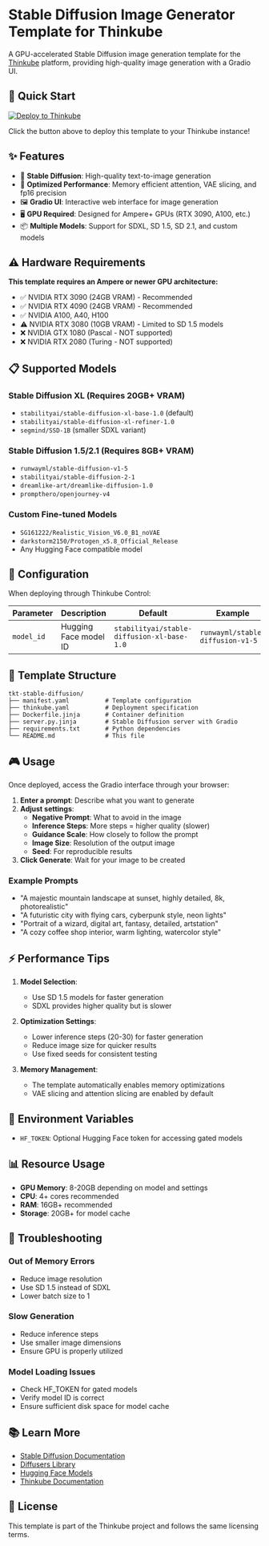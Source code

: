 # Stable Diffusion Image Generator Template for Thinkube

A GPU-accelerated Stable Diffusion image generation template for the [Thinkube](https://github.com/thinkube/thinkube) platform, providing high-quality image generation with a Gradio UI.

## 🚀 Quick Start

[![Deploy to Thinkube](https://img.shields.io/badge/Deploy%20to-Thinkube-blue?style=for-the-badge&logo=kubernetes)](https://thinkube.github.io/tkt-stable-diffusion/deploy.html)

Click the button above to deploy this template to your Thinkube instance!

## ✨ Features

- 🎨 **Stable Diffusion**: High-quality text-to-image generation
- 🚀 **Optimized Performance**: Memory efficient attention, VAE slicing, and fp16 precision
- 🖼️ **Gradio UI**: Interactive web interface for image generation
- 🖥️ **GPU Required**: Designed for Ampere+ GPUs (RTX 3090, A100, etc.)
- 📦 **Multiple Models**: Support for SDXL, SD 1.5, SD 2.1, and custom models

## ⚠️ Hardware Requirements

**This template requires an Ampere or newer GPU architecture:**
- ✅ NVIDIA RTX 3090 (24GB VRAM) - Recommended
- ✅ NVIDIA RTX 4090 (24GB VRAM) - Recommended
- ✅ NVIDIA A100, A40, H100
- ⚠️ NVIDIA RTX 3080 (10GB VRAM) - Limited to SD 1.5 models
- ❌ NVIDIA GTX 1080 (Pascal - NOT supported)
- ❌ NVIDIA RTX 2080 (Turing - NOT supported)

## 📋 Supported Models

### Stable Diffusion XL (Requires 20GB+ VRAM)
- `stabilityai/stable-diffusion-xl-base-1.0` (default)
- `stabilityai/stable-diffusion-xl-refiner-1.0`
- `segmind/SSD-1B` (smaller SDXL variant)

### Stable Diffusion 1.5/2.1 (Requires 8GB+ VRAM)
- `runwayml/stable-diffusion-v1-5`
- `stabilityai/stable-diffusion-2-1`
- `dreamlike-art/dreamlike-diffusion-1.0`
- `prompthero/openjourney-v4`

### Custom Fine-tuned Models
- `SG161222/Realistic_Vision_V6.0_B1_noVAE`
- `darkstorm2150/Protogen_x5.8_Official_Release`
- Any Hugging Face compatible model

## 🔧 Configuration

When deploying through Thinkube Control:

| Parameter | Description | Default | Example |
|-----------|-------------|---------|---------|
| `model_id` | Hugging Face model ID | `stabilityai/stable-diffusion-xl-base-1.0` | `runwayml/stable-diffusion-v1-5` |

## 📁 Template Structure

```
tkt-stable-diffusion/
├── manifest.yaml          # Template configuration
├── thinkube.yaml          # Deployment specification
├── Dockerfile.jinja       # Container definition
├── server.py.jinja        # Stable Diffusion server with Gradio
├── requirements.txt       # Python dependencies
└── README.md              # This file
```

## 🎮 Usage

Once deployed, access the Gradio interface through your browser:

1. **Enter a prompt**: Describe what you want to generate
2. **Adjust settings**:
   - **Negative Prompt**: What to avoid in the image
   - **Inference Steps**: More steps = higher quality (slower)
   - **Guidance Scale**: How closely to follow the prompt
   - **Image Size**: Resolution of the output image
   - **Seed**: For reproducible results
3. **Click Generate**: Wait for your image to be created

### Example Prompts

- "A majestic mountain landscape at sunset, highly detailed, 8k, photorealistic"
- "A futuristic city with flying cars, cyberpunk style, neon lights"
- "Portrait of a wizard, digital art, fantasy, detailed, artstation"
- "A cozy coffee shop interior, warm lighting, watercolor style"

## ⚡ Performance Tips

1. **Model Selection**:
   - Use SD 1.5 models for faster generation
   - SDXL provides higher quality but is slower

2. **Optimization Settings**:
   - Lower inference steps (20-30) for faster generation
   - Reduce image size for quicker results
   - Use fixed seeds for consistent testing

3. **Memory Management**:
   - The template automatically enables memory optimizations
   - VAE slicing and attention slicing are enabled by default

## 🔑 Environment Variables

- `HF_TOKEN`: Optional Hugging Face token for accessing gated models

## 📊 Resource Usage

- **GPU Memory**: 8-20GB depending on model and settings
- **CPU**: 4+ cores recommended
- **RAM**: 16GB+ recommended
- **Storage**: 20GB+ for model cache

## 🐛 Troubleshooting

### Out of Memory Errors
- Reduce image resolution
- Use SD 1.5 instead of SDXL
- Lower batch size to 1

### Slow Generation
- Reduce inference steps
- Use smaller image dimensions
- Ensure GPU is properly utilized

### Model Loading Issues
- Check HF_TOKEN for gated models
- Verify model ID is correct
- Ensure sufficient disk space for model cache

## 📚 Learn More

- [Stable Diffusion Documentation](https://huggingface.co/docs/diffusers/using-diffusers/sdxl)
- [Diffusers Library](https://github.com/huggingface/diffusers)
- [Hugging Face Models](https://huggingface.co/models?library=diffusers)
- [Thinkube Documentation](https://github.com/thinkube/thinkube)

## 📄 License

This template is part of the Thinkube project and follows the same licensing terms.